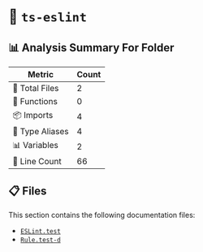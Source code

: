 # 📁 `ts-eslint`

## 📊 Analysis Summary For Folder

| Metric | Count |
|--------|-------|
| 📁 Total Files | 2 |
| 🔧 Functions | 0 |
| 📦 Imports | 4 |
| 📑 Type Aliases | 4 |
| 📊 Variables | 2 |
| 🔢 Line Count | 66 |


## 📋 Files

This section contains the following documentation files:

- [`ESLint.test`](./ESLint.test.md)
- [`Rule.test-d`](./Rule.test-d.md)